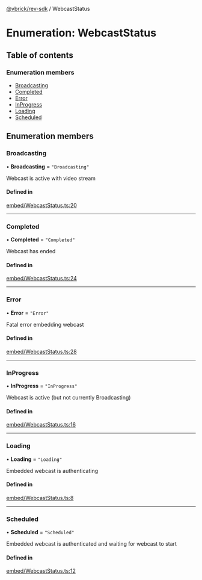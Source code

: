 [@vbrick/rev-sdk](../README.md) / WebcastStatus

# Enumeration: WebcastStatus

## Table of contents

### Enumeration members

- [Broadcasting](WebcastStatus.md#broadcasting)
- [Completed](WebcastStatus.md#completed)
- [Error](WebcastStatus.md#error)
- [InProgress](WebcastStatus.md#inprogress)
- [Loading](WebcastStatus.md#loading)
- [Scheduled](WebcastStatus.md#scheduled)

## Enumeration members

### Broadcasting

• **Broadcasting** = `"Broadcasting"`

Webcast is active with video stream

#### Defined in

[embed/WebcastStatus.ts:20](https://github.com/vbrick/rev-sdk-js/blob/bdcf956/src/embed/WebcastStatus.ts#L20)

___

### Completed

• **Completed** = `"Completed"`

Webcast has ended

#### Defined in

[embed/WebcastStatus.ts:24](https://github.com/vbrick/rev-sdk-js/blob/bdcf956/src/embed/WebcastStatus.ts#L24)

___

### Error

• **Error** = `"Error"`

Fatal error embedding webcast

#### Defined in

[embed/WebcastStatus.ts:28](https://github.com/vbrick/rev-sdk-js/blob/bdcf956/src/embed/WebcastStatus.ts#L28)

___

### InProgress

• **InProgress** = `"InProgress"`

Webcast is active (but not currently Broadcasting)

#### Defined in

[embed/WebcastStatus.ts:16](https://github.com/vbrick/rev-sdk-js/blob/bdcf956/src/embed/WebcastStatus.ts#L16)

___

### Loading

• **Loading** = `"Loading"`

Embedded webcast is authenticating

#### Defined in

[embed/WebcastStatus.ts:8](https://github.com/vbrick/rev-sdk-js/blob/bdcf956/src/embed/WebcastStatus.ts#L8)

___

### Scheduled

• **Scheduled** = `"Scheduled"`

Embedded webcast is authenticated and waiting for webcast to start

#### Defined in

[embed/WebcastStatus.ts:12](https://github.com/vbrick/rev-sdk-js/blob/bdcf956/src/embed/WebcastStatus.ts#L12)
